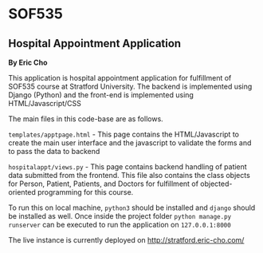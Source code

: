 # SOF535
## Hospital Appointment Application

**By Eric Cho**

This application is hospital appointment application for fulfillment of SOF535 course at Stratford University. The backend is implemented using Django (Python) and the front-end is implemented using HTML/Javascript/CSS

The main files in this code-base are as follows.

`templates/apptpage.html` - This page contains the HTML/Javascript to create the main user interface and the javascript to validate the forms and to pass the data to backend

`hospitalappt/views.py` - This page contains backend handling of patient data submitted from the frontend. This file also contains the class objects for Person, Patient, Patients, and Doctors for fulfillment of objected-oriented programming for this course.

To run this on local machine, `python3` should be installed and `django` should be installed as well. Once inside the project folder `python manage.py runserver` can be executed to run the application on `127.0.0.1:8000` 

The live instance is currently deployed on http://stratford.eric-cho.com/
